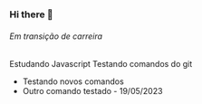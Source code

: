 ### Hi there 👋
###### Em transição de carreira
Estudando Javascript
Testando comandos do git
* Testando novos comandos
* Outro comando testado - 19/05/2023
